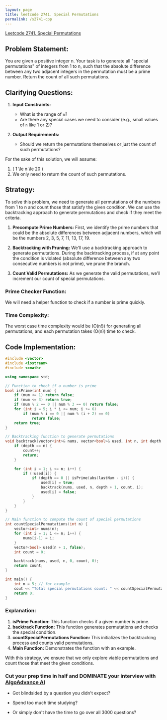 ```yaml
---
layout: page
title: leetcode 2741. Special Permutations
permalink: /s2741-cpp
---
```

[Leetcode 2741. Special Permutations](https://algoadvance.github.io/algoadvance/l2741)
## Problem Statement:

You are given a positive integer n. Your task is to generate all "special permutations" of integers from 1 to n, such that the absolute difference between any two adjacent integers in the permutation must be a prime number. Return the count of all such permutations.

## Clarifying Questions:

1. **Input Constraints:**
    - What is the range of `n`?
    - Are there any special cases we need to consider (e.g., small values of `n` like 1 or 2)?

2. **Output Requirements:**
    - Should we return the permutations themselves or just the count of such permutations?

For the sake of this solution, we will assume:
1. \( 1 \le n \le 20 \)
2. We only need to return the count of such permutations.

## Strategy:

To solve this problem, we need to generate all permutations of the numbers from 1 to n and count those that satisfy the given condition. We can use the backtracking approach to generate permutations and check if they meet the criteria.

1. **Precompute Prime Numbers:** First, we identify the prime numbers that could be the absolute differences between adjacent numbers, which will be the numbers 2, 3, 5, 7, 11, 13, 17, 19.

2. **Backtracking with Pruning:** We'll use a backtracking approach to generate permutations. During the backtracking process, if at any point the condition is violated (absolute difference between any two consecutive numbers is not prime), we prune the branch.

3. **Count Valid Permutations:** As we generate the valid permutations, we'll increment our count of special permutations.

### Prime Checker Function:

We will need a helper function to check if a number is prime quickly.

### Time Complexity:

The worst case time complexity would be \(O(n!)\) for generating all permutations, and each permutation takes \(O(n)\) time to check.

## Code Implementation:

```cpp
#include <vector>
#include <iostream>
#include <cmath>

using namespace std;

// Function to check if a number is prime
bool isPrime(int num) {
    if (num <= 1) return false;
    if (num <= 3) return true;
    if (num % 2 == 0 || num % 3 == 0) return false;
    for (int i = 5; i * i <= num; i += 6)
        if (num % i == 0 || num % (i + 2) == 0)
            return false;
    return true;
}

// Backtracking function to generate permutations
void backtrack(vector<int>& nums, vector<bool>& used, int n, int depth, int& count, int lastNum) {
    if (depth == n) {
        count++;
        return;
    }

    for (int i = 1; i <= n; i++) {
        if (!used[i]) {
            if (depth == 0 || isPrime(abs(lastNum - i))) {
                used[i] = true;
                backtrack(nums, used, n, depth + 1, count, i);
                used[i] = false;
            }
        }
    }
}

// Main function to compute the count of special permutations
int countSpecialPermutations(int n) {
    vector<int> nums(n);
    for (int i = 1; i <= n; i++) {
        nums[i-1] = i;
    }
    vector<bool> used(n + 1, false);
    int count = 0;

    backtrack(nums, used, n, 0, count, 0);
    return count;
}

int main() {
    int n = 5; // for example
    cout << "Total special permutations count: " << countSpecialPermutations(n) << endl;
    return 0;
}
```

### Explanation:

1. **isPrime Function:** This function checks if a given number is prime.
2. **backtrack Function:** This function generates permutations and checks the special condition.
3. **countSpecialPermutations Function:** This initializes the backtracking process and counts valid permutations.
4. **Main Function:** Demonstrates the function with an example.

With this strategy, we ensure that we only explore viable permutations and count those that meet the given conditions.


### Cut your prep time in half and DOMINATE your interview with [AlgoAdvance AI](https://algoAdvance.com)

- Got blindsided by a question you didn't expect?

- Spend too much time studying?

- Or simply don't have the time to go over all 3000 questions?


